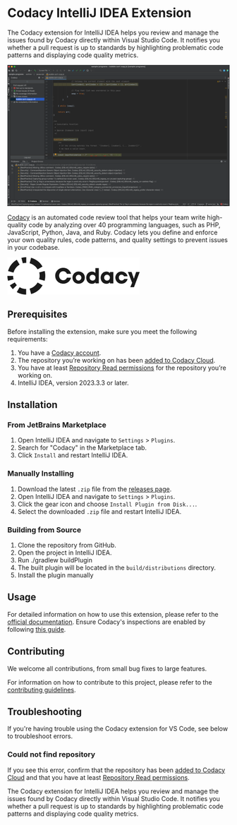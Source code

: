 [//]: # (TODO: technical writers)
# Codacy IntelliJ IDEA Extension

The Codacy extension for IntelliJ IDEA helps you review and manage the issues found by Codacy directly within Visual Studio Code. It notifies you whether a pull request is up to standards by highlighting problematic code patterns and displaying code quality metrics.

![Codacy IntelliJ IDEA Extension Screenshot](https://github.com/codacy/codacy-intellij-extension/raw/HEAD/.readme/screenshot-01.png)

[Codacy](https://www.codacy.com/) is an automated code review tool that helps your team write high-quality code by analyzing over 40 programming languages, such as PHP, JavaScript, Python, Java, and Ruby. Codacy lets you define and enforce your own quality rules, code patterns, and quality settings to prevent issues in your codebase.

![Codacy Logo](https://github.com/codacy/codacy-intellij-extension/raw/HEAD/.readme/codacy-logo.png)

## Prerequisites

Before installing the extension, make sure you meet the following requirements:

1. You have a [Codacy account](https://www.codacy.com/signup-codacy).
2. The repository you’re working on has been [added to Codacy Cloud](https://docs.codacy.com/organizations/managing-repositories/#adding-a-repository).
3. You have at least [Repository Read permissions](https://docs.codacy.com/organizations/roles-and-permissions-for-organizations/) for the repository you’re working on.
4. IntelliJ IDEA, version 2023.3.3 or later.

## Installation

### From JetBrains Marketplace

1. Open IntelliJ IDEA and navigate to `Settings` > `Plugins`.
2. Search for "Codacy" in the Marketplace tab.
3. Click `Install` and restart IntelliJ IDEA.

### Manually Installing

1. Download the latest `.zip` file from the [releases page](https://github.com/codacy/codacy-intellij-extension/releases).
2. Open IntelliJ IDEA and navigate to `Settings` > `Plugins`.
3. Click the gear icon and choose `Install Plugin from Disk...`.
4. Select the downloaded `.zip` file and restart IntelliJ IDEA.

### Building from Source

1. Clone the repository from GitHub.
2. Open the project in IntelliJ IDEA.
3. Run ./gradlew buildPlugin
4. The built plugin will be located in the `build/distributions` directory.
5. Install the plugin manually

## Usage

For detailed information on how to use this extension, please refer to the [official documentation](https://docs.codacy.com/getting-started/integrating-codacy-with-intellij-idea/).
Ensure Codacy's inspections are enabled by following [this guide](https://www.jetbrains.com/help/idea/code-inspection.html#access-inspections-and-settings).

## Contributing

We welcome all contributions, from small bug fixes to large features.

For information on how to contribute to this project, please refer to the [contributing guidelines](https://github.com/codacy/codacy-intellij-extension/blob/main/CONTRIBUTING.md).

## Troubleshooting

If you're having trouble using the Codacy extension for VS Code, see below to troubleshoot errors.

### <span class="skip-vale">Could not</span> find repository

If you see this error, confirm that the repository has been [added to Codacy Cloud](https://docs.codacy.com/organizations/managing-repositories/#adding-a-repository) and that you have at least [Repository Read permissions](https://docs.codacy.com/organizations/roles-and-permissions-for-organizations/).

<!-- Plugin description -->

The Codacy extension for IntelliJ IDEA helps you review and manage the issues found by Codacy directly within Visual Studio Code. It notifies you whether a pull request is up to standards by highlighting problematic code patterns and displaying code quality metrics.

<!-- Plugin description end -->
